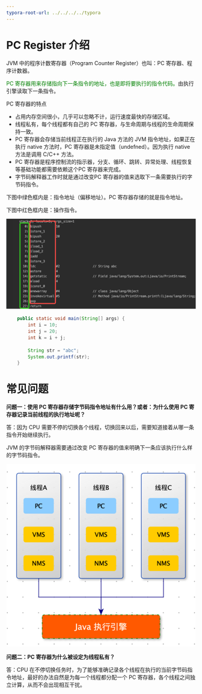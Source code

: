 ```yaml
---
typora-root-url: ../../../../typora
---
```


  

# PC Register 介绍

JVM 中的程序计数寄存器（Program Counter Register）也叫：PC 寄存器、程序计数器。

<font color=green>PC 寄存器用来存储指向下一条指令的地址，也是即将要执行的指令代码。</font>由执行引擎读取下一条指令。



PC 寄存器的特点

- 占用内存空间很小，几乎可以忽略不计，运行速度最快的存储区域。
- 线程私有，每个线程都有自己的 PC 寄存器，与生命周期与线程的生命周期保持一致。
- PC 寄存器会存储当前线程正在执行的 Java 方法的 JVM 指令地址，如果正在执行 native 方法时，PC 寄存器是未指定值（undefned）。因为执行 native 方法是调用 C/C++ 方法。
- PC 寄存器是程序控制流的指示器，分支、循环、跳转、异常处理、线程恢复等基础功能都需要依赖这个PC 寄存器来完成。
- 字节码解释器工作时就是通过改变PC 寄存器的值来选取下一条需要执行的字节码指令。



下图中绿色框内是：指令地址（偏移地址）。PC 寄存器存储的就是指令地址。

下图中红色框内是：操作指令。

![](/images/java/screenshot-20221125-155200.png)

```java
    public static void main(String[] args) {
        int i = 10;
        int j = 20;
        int k = i + j;

        String str = "abc";
        System.out.printf(str);
    }
```



# 常见问题 

**问题一：使用 PC 寄存器存储字节码指令地址有什么用？或者：为什么使用 PC 寄存器记录当前线程的执行地址呢？**

答：因为 CPU 需要不停的切换各个线程，切换回来以后，需要知道接着从哪一条指令开始继续执行。

JVM 的字节码解释器需要通过改变 PC 寄存器的值来明确下一条应该执行什么样的字节码指令。



![](/images/java/screenshot-20221127-153253.png)





**问题二：PC 寄存器为什么被设定为线程私有？**

答：CPU 在不停切换任务时，为了能够准确记录各个线程在执行的当前字节码指令地址，最好的办法自然是为每一个线程都分配一个 PC 寄存器，各个线程之间独立计算，从而不会出现相互干扰。


